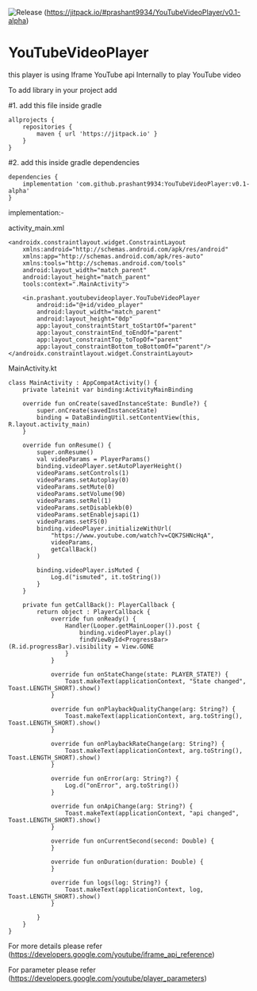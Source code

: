 ![Release](https://jitpack.io/v/prashant9934/YouTubeVideoPlayer.svg) (https://jitpack.io/#prashant9934/YouTubeVideoPlayer/v0.1-alpha)

# YouTubeVideoPlayer
this player is using Iframe YouTube api Internally to play YouTube video

To add library in your project add 

#1. add this file inside gradle

    allprojects {
        repositories {
		    maven { url 'https://jitpack.io' }
        }
    }

#2. add this inside gradle dependencies

    dependencies {
	    implementation 'com.github.prashant9934:YouTubeVideoPlayer:v0.1-alpha'
    }
	
	
implementation:-

activity_main.xml

    <androidx.constraintlayout.widget.ConstraintLayout 
        xmlns:android="http://schemas.android.com/apk/res/android"
        xmlns:app="http://schemas.android.com/apk/res-auto"
        xmlns:tools="http://schemas.android.com/tools"
        android:layout_width="match_parent"
        android:layout_height="match_parent"
        tools:context=".MainActivity">

        <in.prashant.youtubevideoplayer.YouTubeVideoPlayer
            android:id="@+id/video_player"
            android:layout_width="match_parent"
            android:layout_height="0dp"
            app:layout_constraintStart_toStartOf="parent"
            app:layout_constraintEnd_toEndOf="parent"
            app:layout_constraintTop_toTopOf="parent"
            app:layout_constraintBottom_toBottomOf="parent"/>
    </androidx.constraintlayout.widget.ConstraintLayout>

MainActivity.kt

    class MainActivity : AppCompatActivity() {
        private lateinit var binding:ActivityMainBinding

        override fun onCreate(savedInstanceState: Bundle?) {
            super.onCreate(savedInstanceState)
            binding = DataBindingUtil.setContentView(this, R.layout.activity_main)
        }

        override fun onResume() {
            super.onResume()
            val videoParams = PlayerParams()
            binding.videoPlayer.setAutoPlayerHeight()
            videoParams.setControls(1)
            videoParams.setAutoplay(0)
            videoParams.setMute(0)
            videoParams.setVolume(90)
            videoParams.setRel(1)
            videoParams.setDisablekb(0)
            videoParams.setEnablejsapi(1)
            videoParams.setFS(0)
            binding.videoPlayer.initializeWithUrl(
                "https://www.youtube.com/watch?v=CQK7SHNcHqA",
                videoParams,
                getCallBack()
            )
    
            binding.videoPlayer.isMuted {
                Log.d("ismuted", it.toString())
            }
        }

        private fun getCallBack(): PlayerCallback {
            return object : PlayerCallback {
                override fun onReady() {
                    Handler(Looper.getMainLooper()).post {
                        binding.videoPlayer.play()
                        findViewById<ProgressBar>(R.id.progressBar).visibility = View.GONE
                    }
                }
    
                override fun onStateChange(state: PLAYER_STATE?) {
                    Toast.makeText(applicationContext, "State changed", Toast.LENGTH_SHORT).show()
                }
    
                override fun onPlaybackQualityChange(arg: String?) {
                    Toast.makeText(applicationContext, arg.toString(), Toast.LENGTH_SHORT).show()
                }
    
                override fun onPlaybackRateChange(arg: String?) {
                    Toast.makeText(applicationContext, arg.toString(), Toast.LENGTH_SHORT).show()
                }
    
                override fun onError(arg: String?) {
                    Log.d("onError", arg.toString())
                }
    
                override fun onApiChange(arg: String?) {
                    Toast.makeText(applicationContext, "api changed", Toast.LENGTH_SHORT).show()
                }
    
                override fun onCurrentSecond(second: Double) {
                }
    
                override fun onDuration(duration: Double) {
                }
    
                override fun logs(log: String?) {
                    Toast.makeText(applicationContext, log, Toast.LENGTH_SHORT).show()
                }
    
            }
        }
    }

For more details please refer (https://developers.google.com/youtube/iframe_api_reference)

For parameter please refer (https://developers.google.com/youtube/player_parameters)